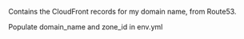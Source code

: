 Contains the CloudFront records for my domain name, from Route53.

Populate domain_name and zone_id in env.yml
